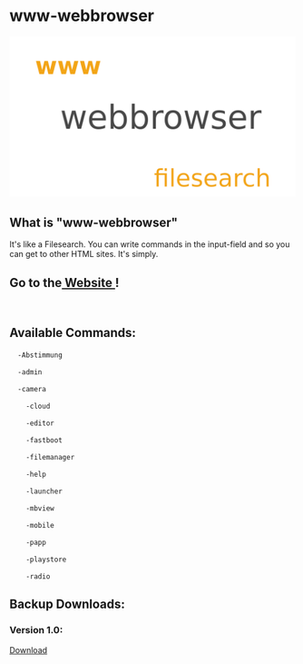# www-webbrowser
<img src=".pictures/www-webbrowser.png">

## What is "www-webbrowser"
It's like a Filesearch. You can write commands in the input-field and so you can get to other HTML sites. It's simply.

<h2> Go to the<a href="https://n-km.github.io/www-webbrowser/22-gg/"> Website </a>!</h2>
<br>
<h2>Available Commands:</h2>
      
      -Abstimmung
<p></p>
      
      -admin
      
<p></p>
      
      -camera

<p></p>
        
        -cloud

<p></p>
       
        -editor

<p></p>
       
        -fastboot

<p></p>
       
        -filemanager

<p></p>
      
        -help

<p></p>
     
        -launcher

<p></p>
       
        -mbview

<p></p>
      
        -mobile

<p></p>
       
        -papp

<p></p>
      
        -playstore
<p></p>

        -radio
      
<h2>Backup Downloads:</h2>
<h3>Version 1.0:</h3>
<a href=".backups/v.1.0.zip">Download</a>